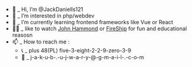 - 👋  _ Hi, I’m @JackDaniells121
- 👀  _ I’m interested in php/webdev
- 🌱  _ I’m currently learning frontend frameworks like Vue or React
- 🤟🏼  _ like to watch [John Hammond](https://www.youtube.com/channel/UCVeW9qkBjo3zosnqUbG7CFw) or [FireShip](https://www.youtube.com/c/Fireship) for fun and educational reasosn 
- 📫  _ How to reach me : 
  - 📞  _ plus 48(PL) five-3-eight-2-2-9-zero-3-9
  - 📨  _ j-a-k-u-b-.-u-j-w-a-r-y-@-g-m-a-i-l-.-c-o-m

<!---
JackDaniells121/JackDaniells121 is a ✨ special ✨ repository because its `README.md` (this file) appears on your GitHub profile.
You can click the Preview link to take a look at your changes.
--->
